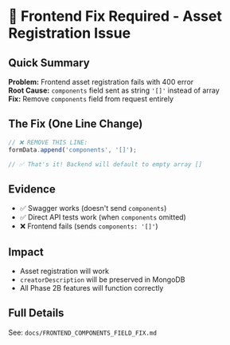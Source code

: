 # 🚨 Frontend Fix Required - Asset Registration Issue

## Quick Summary
**Problem:** Frontend asset registration fails with 400 error  
**Root Cause:** `components` field sent as string `'[]'` instead of array  
**Fix:** Remove `components` field from request entirely  

## The Fix (One Line Change)
```javascript
// ❌ REMOVE THIS LINE:
formData.append('components', '[]');

// ✅ That's it! Backend will default to empty array []
```

## Evidence
- ✅ Swagger works (doesn't send `components`)
- ✅ Direct API tests work (when `components` omitted)  
- ❌ Frontend fails (sends `components: '[]'`)

## Impact
- Asset registration will work
- `creatorDescription` will be preserved in MongoDB
- All Phase 2B features will function correctly

## Full Details
See: `docs/FRONTEND_COMPONENTS_FIELD_FIX.md` 